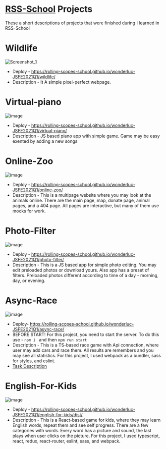 # [RSS-School](https://rollingscopes.com) Projects
These a short descriptions of projects that were finished during I learned in RSS-School

# Wildlife
  ![Screenshot_1](https://user-images.githubusercontent.com/52273527/110997988-ff3a9480-839f-11eb-8b2c-aaf595d9da9f.png)
  * Deploy - https://rolling-scopes-school.github.io/wonderluc-JSFE2021Q1/wildlife/
  * Description - It A simple pixel-perfect webpage.
# Virtual-piano  
  ![image](https://user-images.githubusercontent.com/52273527/111833928-abd2c400-8914-11eb-9ef8-539afba3d6b2.png) 
  * Deploy - https://rolling-scopes-school.github.io/wonderluc-JSFE2021Q1/virtual-piano/
  * Description - JS based piano app with simple game. Game may be easy exented by adding a new songs
# Online-Zoo
  ![image](https://user-images.githubusercontent.com/52273527/113609870-d4252700-9665-11eb-8925-decbedfee1cd.png)
  * Deploy - https://rolling-scopes-school.github.io/wonderluc-JSFE2021Q1/online-zoo/
  * Description - This is a multipage website where you may look at the animals online. There are the main page, map, donate page, animal pages, and a 404 page. All pages are interactive, but many of them use mocks for work. 
# Photo-Filter
  ![image](https://user-images.githubusercontent.com/52273527/116101253-1d95ee80-a6c7-11eb-8fa9-e02a1d06e99f.png)
  * Deploy - https://rolling-scopes-school.github.io/wonderluc-JSFE2021Q1/photo-filter/
  * Description - This is a JS based app for simple photo editing. You may edit preloaded photos or download yours. Also app has a preset of filters. Preloaded photos different according to time of a day - morning, day, or evening.
# Async-Race
  ![image](https://user-images.githubusercontent.com/52273527/122308850-a3dfeb80-cf26-11eb-93df-6057046278fd.png)
  * Deploy- https://rolling-scopes-school.github.io/wonderluc-JSFE2021Q1/async-race/
  * BEFORE START! For this project, you need to start the server. To do this use - `npm i ` and then `npm run start`
  * Description - This is a TS-based race game with Api connection, where user may add cars and race them. All results are remembers and you may see all statistics. For this project, I used webpack as a bundler, sass for styles, and eslint.
  * [Task Description](https://github.com/rolling-scopes-school/tasks/blob/master/tasks/async-race.md)
# English-For-Kids
  ![image](https://user-images.githubusercontent.com/52273527/124847189-cb6d2580-dfb3-11eb-9e5a-6c60bb0c5354.png)
  * Deploy - https://rolling-scopes-school.github.io/wonderluc-JSFE2021Q1/english-for-kids/dist/
  * Description - This is a React-based game for kids, where they may learn English words, repeat them and see self progress. There are a few categories with words. Every word has a picture and sound, the last plays when user clicks on the picture. For this project, I used typescript, react, redux, react-router, eslint, sass, and webpack. 